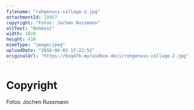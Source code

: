 ```yaml
---
filename: "rohgenuss-collage-2.jpg"
attachmentId: 18457
copyright: "Fotos: Jochen Russmann"
altText: "Rohkost"
width: 1024
height: 410
mimeType: "image/jpeg"
uploadDate: "2016-04-03 17:22:52"
originalUrl: "https://bxq4fb.myraidbox.de/i/rohgenuss-collage-2.jpg"
---
```


# Copyright

Fotos: Jochen Russmann
